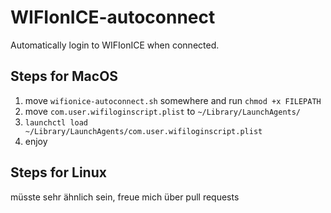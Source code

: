 # WIFIonICE-autoconnect 

Automatically login to WIFIonICE when connected.

## Steps for MacOS

1. move `wifionice-autoconnect.sh` somewhere and run `chmod +x FILEPATH`
2. move `com.user.wifiloginscript.plist` to `~/Library/LaunchAgents/`
3. `launchctl load ~/Library/LaunchAgents/com.user.wifiloginscript.plist`
4. enjoy

## Steps for Linux

müsste sehr ähnlich sein, freue mich über pull requests
